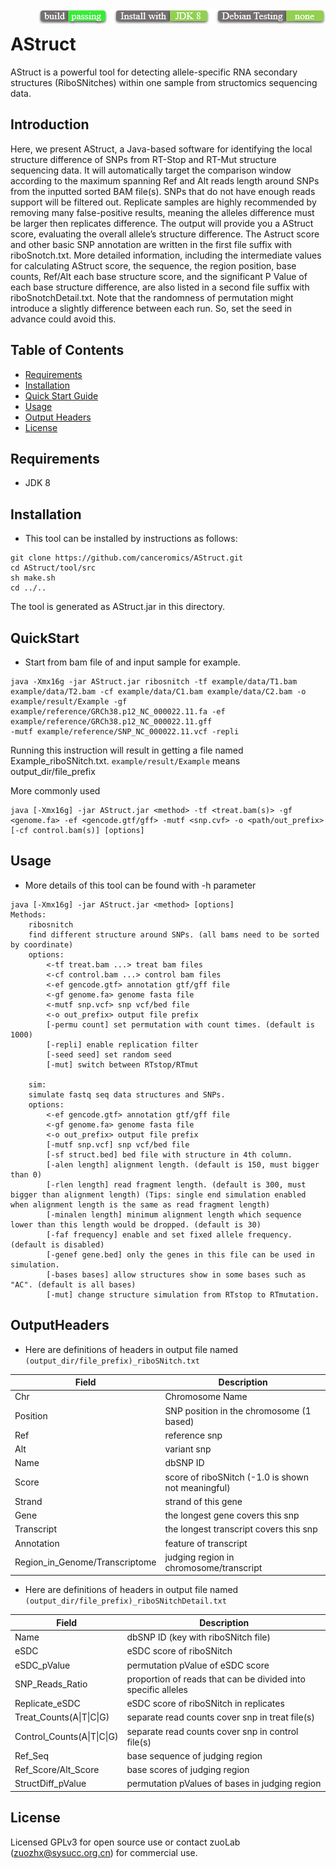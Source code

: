 <img src="icon.png" align="right" />

# AStruct

AStruct is a powerful tool for detecting allele-specific RNA secondary structures (RiboSNitches) within one sample from structomics sequencing data.

## Introduction

Here, we present AStruct, a Java-based software for identifying the local structure difference of SNPs from RT-Stop and RT-Mut structure sequencing data. It will automatically target the comparison window according to the maximum spanning Ref and Alt reads length around SNPs from the inputted sorted BAM file(s). SNPs that do not have enough reads support will be filtered out. Replicate samples are highly recommended by removing many false-positive results, meaning the alleles difference must be larger then replicates difference. The output will provide you a AStruct score, evaluating the overall allele’s structure difference. The Astruct score and other basic SNP annotation are written in the first file suffix with riboSnotch.txt. More detailed information, including the intermediate values for calculating AStruct score, the sequence, the region position, base counts, Ref/Alt each base structure score, and the significant P Value of each base structure difference, are also listed in a second file suffix with riboSnotchDetail.txt. Note that the randomness of permutation might introduce a slightly difference between each run. So, set the seed in advance could avoid this.

## Table of Contents
* [Requirements](#Requirements)
* [Installation](#Installation)
* [Quick Start Guide](#QuickStart)
* [Usage](#Usage)
* [Output Headers](#OutputHeaders)
* [License](#License)

## Requirements

* JDK 8

## Installation

* This tool can be installed by instructions as follows:

```
git clone https://github.com/canceromics/AStruct.git
cd AStruct/tool/src
sh make.sh
cd ../..
```
The tool is generated as AStruct.jar in this directory.

## QuickStart

* Start from bam file of and input sample for example.

```
java -Xmx16g -jar AStruct.jar ribosnitch -tf example/data/T1.bam example/data/T2.bam -cf example/data/C1.bam example/data/C2.bam -o example/result/Example -gf example/reference/GRCh38.p12_NC_000022.11.fa -ef example/reference/GRCh38.p12_NC_000022.11.gff 
-mutf example/reference/SNP_NC_000022.11.vcf -repli
```
Running this instruction will result in getting a file named Example_riboSNitch.txt. `example/result/Example` means output_dir/file_prefix

More commonly used

```
java [-Xmx16g] -jar AStruct.jar <method> -tf <treat.bam(s)> -gf <genome.fa> -ef <gencode.gtf/gff> -mutf <snp.cvf> -o <path/out_prefix> [-cf control.bam(s)] [options]
```

## Usage

* More details of this tool can be found with -h parameter

```
java [-Xmx16g] -jar AStruct.jar <method> [options]
Methods:
    ribosnitch
    find different structure around SNPs. (all bams need to be sorted by coordinate)
    options:
        <-tf treat.bam ...> treat bam files
        <-cf control.bam ...> control bam files
        <-ef gencode.gtf> annotation gtf/gff file
        <-gf genome.fa> genome fasta file
        <-mutf snp.vcf> snp vcf/bed file
        <-o out_prefix> output file prefix
        [-permu count] set permutation with count times. (default is 1000)
        [-repli] enable replication filter
        [-seed seed] set random seed
        [-mut] switch between RTstop/RTmut
    
    sim:
    simulate fastq seq data structures and SNPs.
    options:
        <-ef gencode.gtf> annotation gtf/gff file
        <-gf genome.fa> genome fasta file
        <-o out_prefix> output file prefix
        [-mutf snp.vcf] snp vcf/bed file
        [-sf struct.bed] bed file with structure in 4th column.
        [-alen length] alignment length. (default is 150, must bigger than 0)
        [-rlen length] read fragment length. (default is 300, must bigger than alignment length) (Tips: single end simulation enabled when alignment length is the same as read fragment length)
        [-minalen length] minimum alignment length which sequence lower than this length would be dropped. (default is 30)
        [-faf frequency] enable and set fixed allele frequency. (default is disabled)
        [-genef gene.bed] only the genes in this file can be used in simulation.
        [-bases bases] allow structures show in some bases such as "AC". (default is all bases)
        [-mut] change structure simulation from RTstop to RTmutation.
```

## OutputHeaders

* Here are definitions of headers in output file named `(output_dir/file_prefix)_riboSNitch.txt`

| Field       | Description                           |
| ---------- | ------------------------------------ |
| Chr | Chromosome Name|
| Position | SNP position in the chromosome (1 based) |
| Ref | reference snp |
| Alt | variant snp |
| Name | dbSNP ID |
| Score | score of riboSNitch (-1.0 is shown not meaningful) |
| Strand | strand of this gene |
| Gene | the longest gene covers this snp |
| Transcript | the longest transcript covers this snp |
| Annotation | feature of transcript |
| Region_in_Genome/Transcriptome | judging region in chromosome/transcript |

* Here are definitions of headers in output file named `(output_dir/file_prefix)_riboSNitchDetail.txt`

| Field       | Description                           |
| ---------- | ------------------------------------ |
| Name | dbSNP ID (key with riboSNitch file) |
| eSDC | eSDC score of riboSNitch |
| eSDC_pValue | permutation pValue of eSDC score |
| SNP_Reads_Ratio | proportion of reads that can be divided into specific alleles |
| Replicate_eSDC | eSDC score of riboSNitch in replicates |
| Treat_Counts(A\|T\|C\|G) | separate read counts cover snp in treat file(s) |
| Control_Counts(A\|T\|C\|G) | separate read counts cover snp in control file(s) |
| Ref_Seq | base sequence of judging region |
| Ref_Score/Alt_Score | base scores of judging region |
| StructDiff_pValue | permutation pValues of bases in judging region |

## License
Licensed GPLv3 for open source use or contact zuoLab (zuozhx@sysucc.org.cn) for commercial use.
